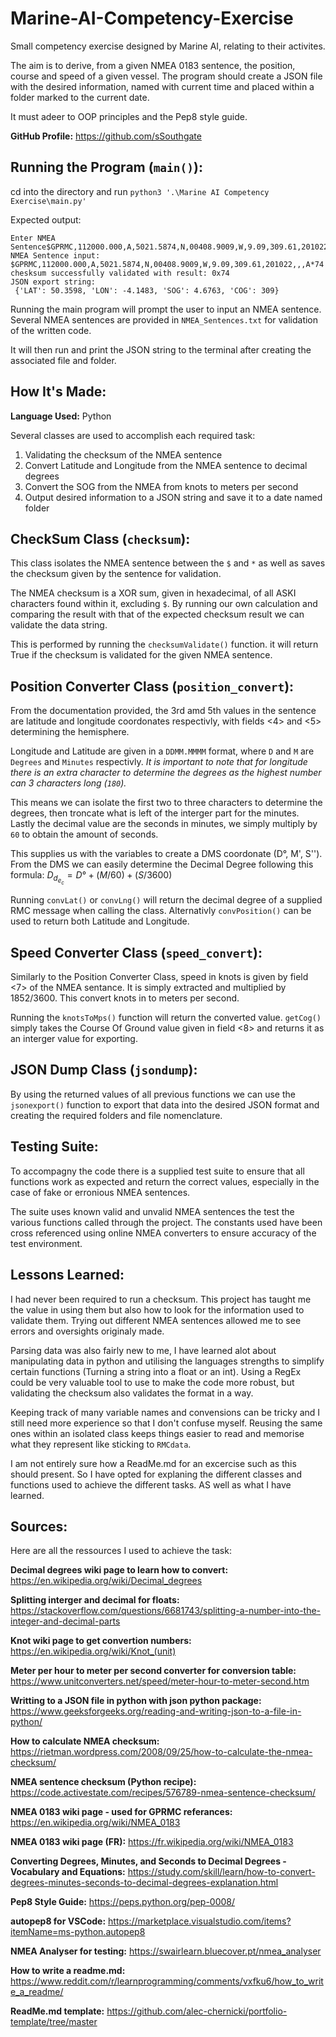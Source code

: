 # Marine-AI-Competency-Exercise
Small competency exercise designed by Marine AI, relating to their activites.

The aim is to derive, from a given NMEA 0183 sentence, the position, course and speed of a given vessel.
The program should create a JSON file with the desired information, named with current time and placed within a folder marked to the current date.

It must adeer to OOP principles and the Pep8 style guide.

**GitHub Profile:** https://github.com/sSouthgate

## Running the Program (`main()`):

cd into the directory and run
`python3 '.\Marine AI Competency Exercise\main.py'`

Expected output:
```
Enter NMEA Sentence$GPRMC,112000.000,A,5021.5874,N,00408.9009,W,9.09,309.61,201022,,,A*74
NMEA Sentence input: $GPRMC,112000.000,A,5021.5874,N,00408.9009,W,9.09,309.61,201022,,,A*74
chesksum successfully validated with result: 0x74
JSON export string: 
 {'LAT': 50.3598, 'LON': -4.1483, 'SOG': 4.6763, 'COG': 309}
 ```

Running the main program will prompt the user to input an NMEA sentence.
Several NMEA sentences are provided in `NMEA_Sentences.txt` for validation of the written code.

It will then run and print the JSON string to the terminal after creating the associated file and folder.

## How It's Made:

**Language Used:** Python

Several classes are used to accomplish each required task:

1. Validating the checksum of the NMEA sentence
2. Convert Latitude and Longitude from the NMEA sentence to decimal degrees
3. Convert the SOG from the NMEA from knots to meters per second
4. Output desired information to a JSON string and save it to a date named folder

## CheckSum Class (`checksum`):
This class isolates the NMEA sentence between the `$` and `*` as well as saves the checksum given by the sentence for validation.

The NMEA checksum is a XOR sum, given in hexadecimal, of all ASKI characters found within it, excluding `$`.
By running our own calculation and comparing the result with that of the expected checksum result we can validate the data string.

This is performed by running the `checksumValidate()` function.
it will return True if the checksum is validated for the given NMEA sentence.

## Position Converter Class (`position_convert`):

From the documentation provided, the 3rd amd 5th values in the sentence are latitude and longitude coordonates respectivly, with fields <4> and <5> determining the hemisphere.

Longitude and Latitude are given in a `DDMM.MMMM` format, where `D` and `M` are `Degrees` and `Minutes` respectivly. 
*It is important to note that for longitude there is an extra character to determine the degrees as the highest number can 3 characters long (`180`).*

This means we can isolate the first two to three characters to determine the degrees, then troncate what is left of the interger part for the minutes. Lastly the decimal value are the seconds in minutes, we simply multiply by `60` to obtain the amount of seconds.

This supplies us with the variables to create a DMS coordonate (D°, M', S'').
From the DMS we can easily determine the Decimal Degree following this formula: 
$D_d_e_c = D° + (M/60) + (S/3600)$

Running `convLat()` or `convLng()` will return the decimal degree of a supplied RMC message when calling the class. Alternativly `convPosition()` can be used to return both Latitude and Longitude.

## Speed Converter Class (`speed_convert`):

Similarly to the Position Converter Class, speed in knots is given by field <7> of the NMEA sentance.
It is simply extracted and multiplied by $1852/3600$. This convert knots in to meters per second.

Running the `knotsToMps()` function will return the converted value.
`getCog()` simply takes the Course Of Ground value given in field <8> and returns it as an interger value for exporting.

## JSON Dump Class (`jsondump`):

By using the returned values of all previous functions we can use the `jsonexport()` function to export that data into the desired JSON format and creating the required folders and file nomenclature.


## Testing Suite:

To accompagny the code there is a supplied test suite to ensure that all functions work as expected and return the correct values, especially in the case of fake or erronious NMEA sentences.

The suite uses known valid and unvalid NMEA sentences the test the various functions called through the project. The constants used have been cross referenced using online NMEA converters to ensure accuracy of the test environment.

## Lessons Learned:

I had never been required to run a checksum. This project has taught me the value in using them but also how to look for the information used to validate them. Trying out different NMEA sentences allowed me to see errors and oversights originaly made.

Parsing data was also fairly new to me, I have learned alot about manipulating data in python and utilising the languages strengths to simplify certain functions (Turning a string into a float or an int). 
Using a RegEx could be very valuable tool to use to make the code more robust, but validating the checksum also validates the format in a way.

Keeping track of many variable names and convensions can be tricky and I still need more experience so that I don't confuse myself.
Reusing the same ones within an isolated class keeps things easier to read and memorise what they represent like sticking to `RMCdata`.

I am not entirely sure how a ReadMe.md for an excercise such as this should present. So I have opted for explaning the different classes and functions used to achieve the different tasks. AS well as what I have learned.

## Sources:
Here are all the ressources I used to achieve the task:

**Decimal degrees wiki page to learn how to convert:**
https://en.wikipedia.org/wiki/Decimal_degrees

**Splitting interger and decimal for floats:**
https://stackoverflow.com/questions/6681743/splitting-a-number-into-the-integer-and-decimal-parts

**Knot wiki page to get convertion numbers:**
https://en.wikipedia.org/wiki/Knot_(unit)

**Meter per hour to meter per second converter for conversion table:**
https://www.unitconverters.net/speed/meter-hour-to-meter-second.htm

**Writting to a JSON file in python with json python package:**
https://www.geeksforgeeks.org/reading-and-writing-json-to-a-file-in-python/

**How to calculate NMEA checksum:**
https://rietman.wordpress.com/2008/09/25/how-to-calculate-the-nmea-checksum/

**NMEA sentence checksum (Python recipe):**
https://code.activestate.com/recipes/576789-nmea-sentence-checksum/

**NMEA 0183 wiki page - used for GPRMC referances:**
https://en.wikipedia.org/wiki/NMEA_0183

**NMEA 0183 wiki page (FR):**
https://fr.wikipedia.org/wiki/NMEA_0183

**Converting Degrees, Minutes, and Seconds to Decimal Degrees - Vocabulary and Equations:**
https://study.com/skill/learn/how-to-convert-degrees-minutes-seconds-to-decimal-degrees-explanation.html

**Pep8 Style Guide:**
https://peps.python.org/pep-0008/

**autopep8 for VSCode:**
https://marketplace.visualstudio.com/items?itemName=ms-python.autopep8

**NMEA Analyser for testing:**
https://swairlearn.bluecover.pt/nmea_analyser

**How to write a readme.md:**
https://www.reddit.com/r/learnprogramming/comments/vxfku6/how_to_write_a_readme/

**ReadMe.md template:**
https://github.com/alec-chernicki/portfolio-template/tree/master

